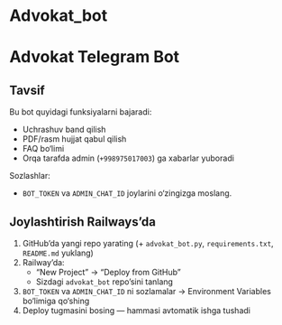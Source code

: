 # Advokat_bot
# Advokat Telegram Bot

## Tavsif
Bu bot quyidagi funksiyalarni bajaradi:
- Uchrashuv band qilish
- PDF/rasm hujjat qabul qilish
- FAQ bo‘limi
- Orqa tarafda admin (`+998975017003`) ga xabarlar yuboradi

Sozlashlar:
- `BOT_TOKEN` va `ADMIN_CHAT_ID` joylarini o‘zingizga moslang.

## Joylashtirish Railways’da
1. GitHub’da yangi repo yarating (+ `advokat_bot.py`, `requirements.txt`, `README.md` yuklang)
2. Railway’da:
   - “New Project” → “Deploy from GitHub”
   - Sizdagi `advokat_bot` repo’sini tanlang
3. `BOT_TOKEN` va `ADMIN_CHAT_ID` ni sozlamalar → Environment Variables bo‘limiga qo‘shing
4. Deploy tugmasini bosing — hammasi avtomatik ishga tushadi

